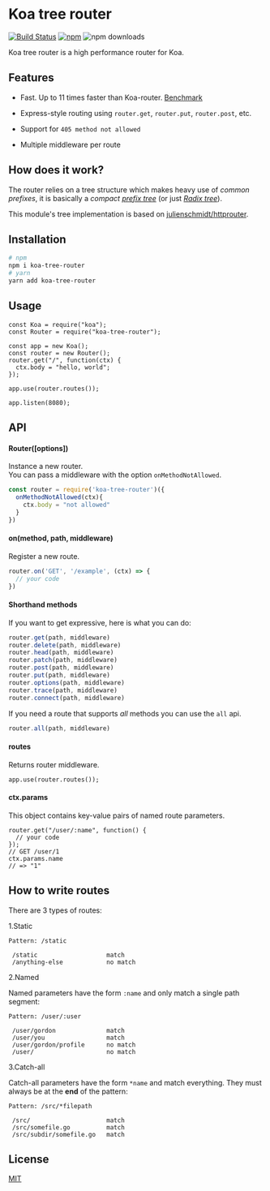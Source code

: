 # Koa tree router

[![Build Status](https://github.com/steambap/koa-tree-router/workflows/CI/badge.svg)](https://github.com/steambap/koa-tree-router/actions?workflow=CI)
[![npm](https://img.shields.io/npm/v/koa-tree-router.svg)](https://npm.im/koa-tree-router)
![npm downloads](https://img.shields.io/npm/dt/koa-tree-router.svg)

Koa tree router is a high performance router for Koa.

## Features

- Fast. Up to 11 times faster than Koa-router. [Benchmark](https://github.com/delvedor/router-benchmark)

- Express-style routing using `router.get`, `router.put`, `router.post`, etc.

- Support for `405 method not allowed`

- Multiple middleware per route

## How does it work?

The router relies on a tree structure which makes heavy use of *common prefixes*, it is basically a *compact* [*prefix tree*](https://en.wikipedia.org/wiki/Trie) (or just [*Radix tree*](https://en.wikipedia.org/wiki/Radix_tree)).

This module's tree implementation is based on [julienschmidt/httprouter](https://github.com/julienschmidt/httprouter).

## Installation

```sh
# npm
npm i koa-tree-router
# yarn
yarn add koa-tree-router
```

## Usage

```JS
const Koa = require("koa");
const Router = require("koa-tree-router");

const app = new Koa();
const router = new Router();
router.get("/", function(ctx) {
  ctx.body = "hello, world";
});

app.use(router.routes());

app.listen(8080);
```

## API

#### Router([options])
Instance a new router.  
You can pass a middleware with the option `onMethodNotAllowed`.
```js
const router = require('koa-tree-router')({
  onMethodNotAllowed(ctx){
    ctx.body = "not allowed"
  }
})
```

#### on(method, path, middleware)
Register a new route.
```js
router.on('GET', '/example', (ctx) => {
  // your code
})
```

#### Shorthand methods
If you want to get expressive, here is what you can do:
```js
router.get(path, middleware)
router.delete(path, middleware)
router.head(path, middleware)
router.patch(path, middleware)
router.post(path, middleware)
router.put(path, middleware)
router.options(path, middleware)
router.trace(path, middleware)
router.connect(path, middleware)
```

If you need a route that supports *all* methods you can use the `all` api.
```js
router.all(path, middleware)
```

#### routes
Returns router middleware.

```JS
app.use(router.routes());
```

#### ctx.params
This object contains key-value pairs of named route parameters.

```JS
router.get("/user/:name", function() {
  // your code
});
// GET /user/1
ctx.params.name
// => "1"
```

## How to write routes
There are 3 types of routes:

1.Static
```
Pattern: /static

 /static                   match
 /anything-else            no match
```

2.Named

Named parameters have the form `:name` and only match a single path segment:
```
Pattern: /user/:user

 /user/gordon              match
 /user/you                 match
 /user/gordon/profile      no match
 /user/                    no match
```

3.Catch-all

Catch-all parameters have the form `*name` and match everything. They must always be at the **end** of the pattern:

```
Pattern: /src/*filepath

 /src/                     match
 /src/somefile.go          match
 /src/subdir/somefile.go   match
```

## License

[MIT](LICENSE)
